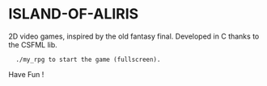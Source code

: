 # ISLAND-OF-ALIRIS

2D video games, inspired by the old fantasy final.
Developed in C thanks to the CSFML lib.
```
  ./my_rpg to start the game (fullscreen).
```
Have Fun !
